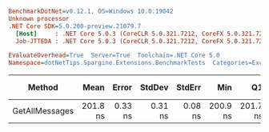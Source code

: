 ``` ini

BenchmarkDotNet=v0.12.1, OS=Windows 10.0.19042
Unknown processor
.NET Core SDK=5.0.200-preview.21079.7
  [Host]     : .NET Core 5.0.3 (CoreCLR 5.0.321.7212, CoreFX 5.0.321.7212), X64 RyuJIT
  Job-JTTEDA : .NET Core 5.0.3 (CoreCLR 5.0.321.7212, CoreFX 5.0.321.7212), X64 RyuJIT

EvaluateOverhead=True  Server=True  Toolchain=.NET Core 5.0  
Namespace=dotNetTips.Spargine.Extensions.BenchmarkTests  Categories=ExceptionExtensions  

```
|         Method |     Mean |   Error |  StdDev |  StdErr |      Min |       Q1 |   Median |       Q3 |      Max |        Op/s | CI99.9% Margin | Iterations | Kurtosis | MValue | Skewness | Rank | LogicalGroup | Baseline |  Gen 0 | Gen 1 | Gen 2 | Allocated | Code Size |
|--------------- |---------:|--------:|--------:|--------:|---------:|---------:|---------:|---------:|---------:|------------:|---------------:|-----------:|---------:|-------:|---------:|-----:|------------- |--------- |-------:|------:|------:|----------:|----------:|
| GetAllMessages | 201.8 ns | 0.33 ns | 0.31 ns | 0.08 ns | 200.9 ns | 201.7 ns | 201.8 ns | 202.0 ns | 202.2 ns | 4,956,238.3 |      0.3313 ns |      15.00 |    4.032 |  2.000 |   -1.153 |    1 |            * |       No | 0.0305 |     - |     - |     280 B |     381 B |
